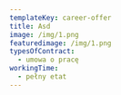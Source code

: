 ```yaml
---
templateKey: career-offer
title: Asd
image: /img/1.png
featuredimage: /img/1.png
typesOfContract:
  - umowa o pracę
workingTime:
  - pełny etat
---
```

